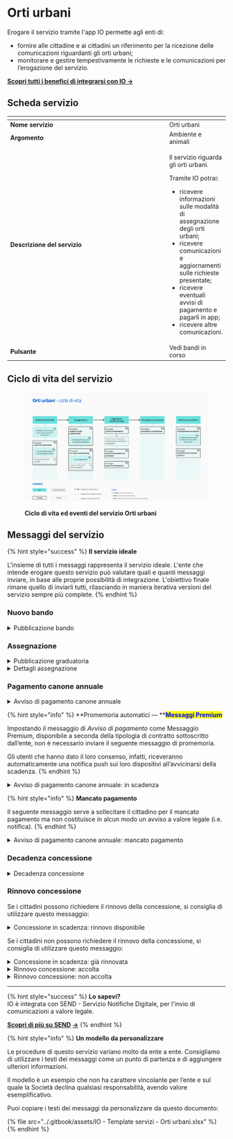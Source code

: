 # Orti urbani

Erogare il servizio tramite l'app IO permette agli enti di:

* fornire alle cittadine e ai cittadini un riferimento per la ricezione delle comunicazioni riguardanti gli orti urbani;
* monitorare e gestire tempestivamente le richieste e le comunicazioni per l’erogazione del servizio.

[**Scopri tutti i benefici di integrarsi con IO →** ](https://docs.pagopa.it/manuale-servizi/lapp-io/cose-io-e-qual-e-il-suo-obiettivo#perche-un-ente-dovrebbe-integrarsi-con-io)

## Scheda servizio <a href="#scheda-servizio" id="scheda-servizio"></a>

<table data-header-hidden><thead><tr><th width="373"></th><th></th></tr></thead><tbody><tr><td><strong>Nome servizio</strong></td><td>Orti urbani</td></tr><tr><td><strong>Argomento</strong></td><td>Ambiente e animali</td></tr><tr><td><strong>Descrizione del servizio</strong></td><td><p>Il servizio riguarda gli orti urbani.</p><p></p><p>Tramite IO potrai:</p><ul><li>ricevere informazioni sulle modalità di assegnazione degli orti urbani;</li><li>ricevere comunicazioni e aggiornamenti sulle richieste presentate;</li><li>ricevere eventuali avvisi di pagamento e pagarli in app;</li><li>ricevere altre comunicazioni.</li></ul></td></tr><tr><td><strong>Pulsante</strong></td><td>Vedi bandi in corso</td></tr></tbody></table>

## Ciclo di vita del servizio

<figure><img src="../.gitbook/assets/image (21).png" alt=""><figcaption><p><strong>Ciclo di vita ed eventi del servizio Orti urbani</strong></p></figcaption></figure>

## Messaggi del servizio

{% hint style="success" %}
**Il servizio ideale**

L'insieme di tutti i messaggi rappresenta il servizio ideale. L'ente che intende erogare questo servizio può valutare quali e quanti messaggi inviare, in base alle proprie possibilità di integrazione. L'obiettivo finale rimane quello di inviarli tutti, rilasciando in maniera iterativa versioni del servizio sempre più complete.
{% endhint %}

### Nuovo bando

<details>

<summary>Pubblicazione bando</summary>

:sparkles: <mark style="color:blue;">**Allegati Premium**</mark> — Tramite questa funzionalità Premium, disponibile a seconda della tipologia di contratto sottoscritto dall’ente, puoi allegare documenti all'interno del messaggio.

Questo messaggio è da utilizzare sia per messaggi Premium, sia per messaggi standard. In caso di messaggio standard, **ricorda di eliminare ogni riferimento agli allegati dal corpo del messaggio.**

***

**🖋 Titolo del messaggio:** Pubblicato un nuovo bando

🗒 **Testo del messaggio**:&#x20;

Dal \<gg/mm/aaaa> è possibile fare domanda di assegnazione di orti urbani nel territorio comunale.

Per consultare i criteri di assegnazione e fare domanda, \[visita questo sito]\(URL).

\[Solo per messaggi Premium con allegato] Trovi il testo completo del bando in allegato a questo messaggio.

**🪄 Pulsante**: n/a

**📎 **<mark style="color:blue;">**Allegato Premium:**</mark> \<testo integrale del bando>

***

**Destinatari**: I cittadini residenti nell’area di azione del servizio che hanno manifestato interesse verso il servizio.

**Quando inviarlo**: Quando l’ente pubblica un nuovo bando per l’assegnazione di orti urbani.

**User story**: Come cittadino voglio essere informato sull’apertura di bandi per l’assegnazione di orti urbani.

</details>

### Assegnazione

<details>

<summary>Pubblicazione graduatoria</summary>

**🖋 Titolo del messaggio:** Pubblicata la graduatoria

🗒 **Testo del messaggio:**

È disponibile la graduatoria per l’assegnazione di orti urbani nel territorio comunale.

Se vuoi rinunciare alla tua posizione, hai tempo fino al \<gg/mm/aaaa>.

Per visualizzare la tua posizione in graduatoria, \[visita questo sito]\(URL).

**🪄 Pulsante:** Vai alla graduatoria

***

**Destinatari:** I cittadini che hanno inviato domanda di partecipazione al bando per l’assegnazione di orti urbani.

**Quando inviarlo:** Quando l’ente pubblica pubblica la graduatoria per l’assegnazione di orti urbani.

**User story:** Come cittadino voglio ricevere aggiornamento sull’esito dei miei bandi.

</details>

<details>

<summary>Dettagli assegnazione</summary>

:sparkles: <mark style="color:blue;">**Allegati Premium**</mark> — Tramite questa funzionalità Premium, disponibile a seconda della tipologia di contratto sottoscritto dall’ente, puoi allegare documenti all'interno del messaggio.

Questo messaggio è da utilizzare sia per messaggi Premium, sia per messaggi standard. In caso di messaggio standard, **ricorda di eliminare ogni riferimento agli allegati dal corpo del messaggio.**

***

**🖋 Titolo del messaggio:** Ti è stato assegnato un orto urbano&#x20;

🗒 **Testo del messaggio:**

Dal \<gg/mm/aaaa> il lotto \<nnnn> in \<indirizzo> è assegnato a te.

L’assegnazione scadrà il \<gg/mm/aaaa>.

Riceverai un messaggio in app in prossimità della scadenza.

\[Solo per messaggi premium con allegato] Trovi il testo completo del regolamento in allegato a questo messaggio.

Per visualizzare il regolamento e scoprire dettagli sull'assegnazione e modalità di utilizzo dell'orto, \[visita questo sito]\(URL).

**🪄 Pulsante:** n/a

**📎 **<mark style="color:blue;">**Allegato Premium:**</mark> \<regolamento>

***

**Destinatari:** I cittadini che hanno ottenuto l’assegnazione di orti urbani.

**Quando inviarlo:** Quando, a seguito dell’assegnazione,  l’ente deve comunicare agli assegnatari i dettagli sulla assegnazione del lotto.

**User story:** Come cittadino voglio ricevere informazioni dettagliate sull’assegnazione dell’orto urbano.

</details>

### Pagamento canone annuale

<details>

<summary>Avviso di pagamento canone annuale</summary>

:sparkles: <mark style="color:blue;">**Messaggio Premium**</mark> — Se hai un contratto Premium, ti consigliamo di configurare questo messaggio con promemoria Premium: i destinatari verranno avvisati dell‘avvicinarsi della scadenza tramite notifica push.

***

**🖋 Titolo del messaggio:** Hai un nuovo avviso di pagamento

🗒 **Testo del messaggio:**

C'è un avviso da pagare intestato a \<nome> \<cognome> e relativo a \<causale>.

**Devi pagare:** <00,00> €

**Entro il:** \<gg/mm/aaaa>

Puoi pagare direttamente in app premendo “Vedi Avviso”, oppure tramite tutti i canali di pagamento della piattaforma pagoPA e le altre modalità di pagamento offerte dell'ente creditore.

Se hai già provveduto a pagare l'avviso, ignora questo messaggio.

Per maggiori informazioni o per richiedere assistenza, contattaci tramite i canali che trovi nella scheda servizio.

In fase di pagamento, se previsto dall'ente, l'importo riportato nel messaggio potrebbe subire variazioni.

**🪄 Pulsante:** Avviso di pagamento

***

**Destinatari:** Gli assegnatari di orti urbani.

**Quando inviarlo:** Quando è necessario effettuare il pagamento del canone annuale.

**User story:** Come cittadino voglio ricevere comunicazione quando è possibile effettuare il pagamento.

</details>

{% hint style="info" %}
**Promemoria automatici — **<mark style="color:blue;">**Messaggi Premium**</mark>

Impostando il messaggio di _Avviso di pagamento_ come Messaggio Premium, disponibile a seconda della tipologia di contratto sottoscritto dall’ente, non è necessario inviare il seguente messaggio di promemoria.

Gli utenti che hanno dato il loro consenso, infatti, riceveranno automaticamente una notifica push sui loro dispositivi all’avvicinarsi della scadenza.
{% endhint %}

<details>

<summary>Avviso di pagamento canone annuale: in scadenza</summary>

**🖋 Titolo del messaggio**: Hai un pagamento in scadenza

🗒 **Testo del messaggio:**

Il tuo pagamento per \<causale> sta per scadere.

Se hai già provveduto a pagare l'avviso ignora questo messaggio.

**🪄 Pulsante:** Vedi Avviso

***

**Destinatari**: Gli assegnatari di orti urbani.

**Quando inviarlo:** Quando il pagamento del canone è prossimo alla scadenza.

**User story:** Come cittadino voglio ricevere un promemoria per i pagamenti in scadenza.

</details>

{% hint style="info" %}
**Mancato pagamento**

Il seguente messaggio serve a sollecitare il cittadino per il mancato pagamento ma non costituisce in alcun modo un avviso a valore legale (i.e. notifica).
{% endhint %}

<details>

<summary>Avviso di pagamento canone annuale: mancato pagamento</summary>

**🖋 Titolo del messaggio:** Pagamento non effettuato

🗒 **Testo del messaggio:**

Il tuo pagamento per \<causale> è scaduto il \<gg/mm/aaaa>.

Se hai già provveduto a pagare l'avviso ignora questo messaggio.

**🪄 Pulsante:** Vedi Avviso

***

**Destinatari:** Gli assegnatari di orti urbani.

**Quando inviarlo:** Quando il pagamento del canone non è stato effettuato entro il termine.

**User story:** Come cittadino voglio ricevere comunicazione di pagamenti non effettuati.

</details>

### Decadenza concessione

<details>

<summary>Decadenza concessione</summary>

**🖋  Titolo del messaggio:** La tua concessione sta per scadere

🗒 **Testo del messaggio:**

A partire dal \<gg/mm/aaaa>, il lotto \<nnnn> dell’orto urbano in \<indirizzo> non sarà più assegnato a te.

Per ulteriori informazioni, \[visita questo sito]\(URL).

**🪄 Pulsante:** n/a

***

**Destinatari:** Gli assegnatari di orti urbani.

**Quando inviarlo:** Quando l’ente, valutati specifici criteri, decide di far decadere la concessione dell’orto urbano.

**User story:** Come cittadino voglio ricevere aggiornamenti sugli orti urbani a me assegnati.

</details>

### Rinnovo concessione

Se i cittadini possono richiedere il rinnovo della concessione, si consiglia di utilizzare questo messaggio:&#x20;

<details>

<summary>Concessione in scadenza: rinnovo disponibile</summary>

**🖋  Titolo del messaggio:** La tua concessione sta per scadere

🗒 **Testo del messaggio:**

La concessione del lotto \<nnnn> dell’orto urbano in \<indirizzo> scadrà il \<gg/mm/aaaa>.

Se vuoi, puoi fare richiesta di rinnovo. Hai tempo fino al \<gg/mm/aaaa>.

Per richiedere il rinnovo, \[visita questo sito]\(URL).

**🪄 Pulsante:** n/a

***

**Destinatari:** Gli assegnatari di orti urbani.

**Quando inviarlo**: Quando la concessione dell’orto urbano è in scadenza.

**User story:** Come cittadino voglio ricevere il promemoria della scadenza degli orti urbani a me assegnati.

</details>

Se i cittadini non possono richiedere il rinnovo della concessione, si consiglia di utilizzare questo messaggio:&#x20;

<details>

<summary>Concessione in scadenza: già rinnovata</summary>

**🖋 Titolo del messaggio:** La tua concessione sta per scadere

🗒 **Testo del messaggio:**

La concessione del lotto \<nnnn> dell’orto urbano in \<indirizzo> scadrà il \<gg/mm/aaaa>.

\[Se previsto] Hai già rinnovato la tua concessione, quindi non potrai estenderla di nuovo.

Per ulteriori informazioni, \[visita questo sito]\(URL).

**🪄 Pulsante:** n/a

***

**Destinatari:** Gli assegnatari di orti urbani che abbiano già precedentemente rinnovato la concessione.

**Quando inviarlo:** Quando la concessione dell’orto urbano è in scadenza.

**User story:** Come cittadino voglio ricevere il promemoria della scadenza degli orti urbani a me assegnati.

</details>

<details>

<summary>Rinnovo concessione: accolta</summary>

**🖋 Titolo del messaggio:** La tua richiesta è stata accolta

🗒 **Testo del messaggio:**

La tua richiesta di rinnovo della concessione del lotto \<nnnn> dell’orto urbano in \<indirizzo> è stata accolta.

Il rinnovo sarà attivo dal \<gg/mm/aaaa> e scadrà il \<gg/mm/aaaa>.

Per ulteriori informazioni, \[visita questo sito]\(URL).

**🪄 Pulsante:** n/a

***

**Destinatari:** Gli assegnatari di orti urbani che hanno richiesto il rinnovo della propria concessione.

**Quando inviarlo:** Quando l’ente accoglie la richiesta.

**User story:** Come cittadino voglio ricevere aggiornamenti sull'esito della mia richiesta.

</details>

<details>

<summary>Rinnovo concessione: non accolta</summary>

**🖋 Titolo del messaggio:** La tua richiesta non è stata accolta

🗒 **Testo del messaggio:**

La tua richiesta di rinnovo della concessione del lotto \<nnnn> dell’orto urbano in \<indirizzo> non è stata accolta.

Per ulteriori informazioni, \[visita questo sito]\(URL).

**🪄 Pulsante:** n/a

***

**Destinatari:** Gli assegnatari di orti urbani che hanno richiesto il rinnovo della propria concessione.

**Quando inviarlo:** Quando l’ente rigetta la richiesta.

**User story:** Come cittadino voglio ricevere aggiornamenti sull'esito della mia richiesta.

</details>

***

{% hint style="success" %}
**Lo sapevi?**\
IO è integrata con SEND - Servizio Notifiche Digitale, per l'invio di comunicazioni a valore legale.

[**Scopri di più su SEND**](https://notifichedigitali.pagopa.it/) [**->**](https://www.pagopa.it/it/prodotti-e-servizi/piattaforma-notifiche-digitali)
{% endhint %}

{% hint style="info" %}
**Un modello da personalizzare**

Le procedure di questo servizio variano molto da ente a ente. Consigliamo di utilizzare i testi dei messaggi come un punto di partenza e di aggiungere ulteriori informazioni.&#x20;

Il modello è un esempio che non ha carattere vincolante per l’ente e sul quale la Società declina qualsiasi responsabilità, avendo valore esemplificativo.

Puoi copiare i testi dei messaggi da personalizzare da questo documento:

{% file src="../.gitbook/assets/IO - Template servizi - Orti urbani.xlsx" %}
{% endhint %}

